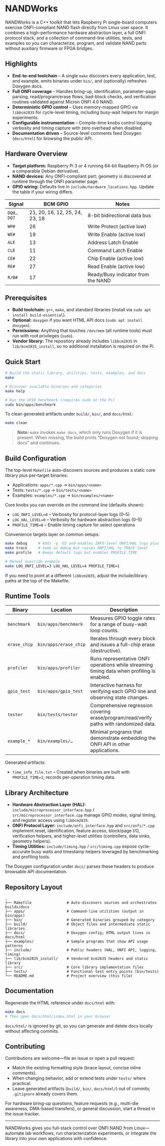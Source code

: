 # NANDWorks

NANDWorks is a C++ toolkit that lets Raspberry Pi single-board computers exercise ONFI-compliant NAND flash directly from Linux user space. It combines a high-performance hardware abstraction layer, a full ONFI protocol stack, and a collection of command-line utilities, tests, and examples so you can characterize, program, and validate NAND parts without auxiliary firmware or FPGA bridges.

## Highlights
- **End-to-end toolchain** – A single `make` discovers every application, test, and example, emits binaries under `bin/`, and (optionally) refreshes Doxygen docs.
- **Full ONFI coverage** – Handles bring-up, identification, parameter-page parsing, read/program/erase flows, bad-block checks, and verification routines validated against Micron ONFI 4.0 NAND.
- **Deterministic GPIO control** – Uses memory-mapped GPIO via `libbcm2835` for cycle-level timing, including busy-wait helpers for margin experiments.
- **Configurable instrumentation** – Compile-time knobs control logging verbosity and timing capture with zero overhead when disabled.
- **Documentation driven** – Source-level comments feed Doxygen (`docs/html`) for browsing the public API.

## Hardware Overview
- **Target platform:** Raspberry Pi 3 or 4 running 64-bit Raspberry Pi OS (or a comparable Debian derivative).
- **NAND devices:** Any ONFI-compliant part; geometry is discovered at runtime through the ONFI parameter page.
- **GPIO wiring:** Defaults live in `include/hardware_locations.hpp`. Update the table if your wiring differs.

| Signal | BCM GPIO | Notes |
| --- | --- | --- |
| `DQ0…DQ7` | 21, 20, 16, 12, 25, 24, 23, 18 | 8-bit bidirectional data bus |
| `WP#` | 26 | Write Protect (active low) |
| `WE#` | 19 | Write Enable (active low) |
| `ALE` | 13 | Address Latch Enable |
| `CLE` | 11 | Command Latch Enable |
| `CE#` | 22 | Chip Enable (active low) |
| `RE#` | 27 | Read Enable (active low) |
| `R/B#` | 17 | Ready/Busy indicator from the NAND |

## Prerequisites
- **Build toolchain:** `g++`, `make`, and standard libraries (install via `sudo apt install build-essential`).
- **Optional:** `doxygen` if you want HTML API docs (`sudo apt install doxygen`).
- **Permissions:** Anything that touches `/dev/mem` (all runtime tools) must run with root privileges (`sudo`).
- **Vendor library:** The repository already includes `libbcm2835` in `lib/bcm2835_install`, so no additional installation is required on the Pi.

## Quick Start
```bash
# Build the static library, utilities, tests, examples, and docs
make

# Discover available binaries and categories
make help

# Run the GPIO benchmark (requires sudo on the Pi)
sudo bin/apps/benchmark
```

To clean generated artifacts under `build/`, `bin/`, and `docs/html`:
```bash
make clean
```

> **Note:** `make` invokes `make docs`, which only runs Doxygen if it is present. When missing, the build prints “Doxygen not found; skipping docs” and continues.

## Build Configuration
The top-level `Makefile` auto-discovers sources and produces a static core library plus per-target binaries:
- Applications: `apps/*.cpp` → `bin/apps/<name>`
- Tests: `tests/*.cpp` → `bin/tests/<name>`
- Examples: `examples/*.cpp` → `bin/examples/<name>`

Core knobs you can override on the command line (defaults shown):
- `LOG_ONFI_LEVEL=0` – Verbosity for protocol-layer logs (0–5)
- `LOG_HAL_LEVEL=0` – Verbosity for hardware abstraction logs (0–5)
- `PROFILE_TIME=0` – Enable timing capture for select operations

Convenience targets layer on common setups:
```bash
make debug     # Adds -g -O2 and enables INFO-level ONFI/HAL logs plus profiling
make trace     # Same as debug but raises ONFI/HAL to TRACE level
make profile   # Keeps default logs but enables PROFILE_TIME

# Manual override example
make LOG_ONFI_LEVEL=3 LOG_HAL_LEVEL=4 PROFILE_TIME=1
```

If you need to point at a different `libbcm2835`, adjust the include/library paths at the top of the Makefile.

## Runtime Tools
| Binary | Location | Description |
| --- | --- | --- |
| `benchmark` | `bin/apps/benchmark` | Measures GPIO toggle rates for a range of busy-wait loop counts. |
| `erase_chip` | `bin/apps/erase_chip` | Iterates through every block and issues a full-chip erase (destructive). |
| `profiler` | `bin/apps/profiler` | Runs representative ONFI operations while streaming timing data when profiling is enabled. |
| `gpio_test` | `bin/apps/gpio_test` | Interactive harness for verifying each GPIO line and observing state changes. |
| `tester` | `bin/tests/tester` | Comprehensive regression covering erase/program/read/verify paths with randomized data. |
| `example_*` | `bin/examples/…` | Minimal programs that demonstrate embedding the ONFI API in other applications. |

Generated artifacts:
- `time_info_file.txt` – Created when binaries are built with `PROFILE_TIME=1`; records per-operation timing data.

## Library Architecture
- **Hardware Abstraction Layer (HAL):** `include/microprocessor_interface.hpp` / `src/microprocessor_interface.cpp` manage GPIO modes, signal timing, and register access using `libbcm2835`.
- **ONFI Protocol Layer:** `include/onfi_interface.hpp` and `src/onfi/*.cpp` implement reset, identification, feature access, block/page I/O, verification helpers, and higher-level utilities (controllers, data sinks, geometry helpers).
- **Timing Utilities:** `include/timing.hpp` / `src/timing.cpp` expose cycle-accurate busy waits and timestamp helpers leveraged by benchmarking and profiling tools.

The Doxygen configuration under `docs/` parses these headers to produce browsable API documentation.

## Repository Layout
```
.
├── Makefile                # Auto-discovers sources and orchestrates builds/docs
├── apps/                   # Command-line utilities (output in bin/apps)
├── bin/                    # Generated binaries grouped by category
├── build/                  # Object files and intermediate static libraries
├── docs/                   # Doxygen config; HTML output lives in docs/html
├── examples/               # Sample programs that show API usage patterns
├── include/                # Public headers (HAL, ONFI API, logging, timing)
├── lib/bcm2835_install/    # Vendored bcm2835 headers and static library
├── src/                    # Core library implementation files
├── tests/                  # Functional test entry points (bin/tests)
└── README.md               # Project overview (this file)
```

## Documentation
Regenerate the HTML reference under `docs/html` with:
```bash
make docs
# Then open docs/html/index.html in your browser
```

`docs/html/` is ignored by git, so you can generate and delete docs locally without affecting commits.

## Contributing
Contributions are welcome—file an issue or open a pull request:
- Match the existing formatting style (brace layout, concise inline comments).
- When changing behavior, add or extend tests under `tests/` where practical.
- Leave generated artifacts (`build/`, `bin/`, `docs/html/`) out of commits; `.gitignore` already covers them.

For hardware bring-up questions, feature requests (e.g., multi-die awareness, DMA-based transfers), or general discussion, start a thread in the issue tracker.

---
NANDWorks gives you full-stack control over ONFI NAND from Linux—automate lab workflows, run characterization experiments, or integrate the library into your own applications with confidence.

